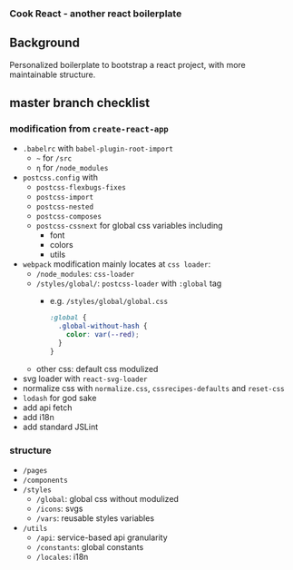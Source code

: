 ### Cook React - another react boilerplate

## Background
Personalized boilerplate to bootstrap a react project, with more maintainable structure.

## master branch checklist
### modification from `create-react-app`
+ `.babelrc` with `babel-plugin-root-import`
  - `~` for `/src`
  - `η` for `/node_modules`
+ `postcss.config` with
  - `postcss-flexbugs-fixes`
  - `postcss-import`
  - `postcss-nested`
  - `postcss-composes`
  - `postcss-cssnext` for global css variables including
    + font
    + colors
    + utils
+ `webpack` modification mainly locates at `css loader`:
  - `/node_modules`: `css-loader`
  - `/styles/global/`: `postcss-loader` with `:global` tag
    - e.g. `/styles/global/global.css`

      ```css
      :global {
        .global-without-hash {
          color: var(--red);
        }  
      }
      ```
  - other css: default css modulized
+ svg loader with `react-svg-loader`
+ normalize css with `normalize.css`, `cssrecipes-defaults` and `reset-css`
+ `lodash` for god sake
+ add api fetch
+ add i18n
+ add standard JSLint

### structure
+ `/pages`
+ `/components`
+ `/styles`
  - `/global`: global css without modulized
  - `/icons`: svgs
  - `/vars`: reusable styles variables
+ `/utils`
  - `/api`: service-based api granularity
  - `/constants`: global constants
  - `/locales`: i18n
